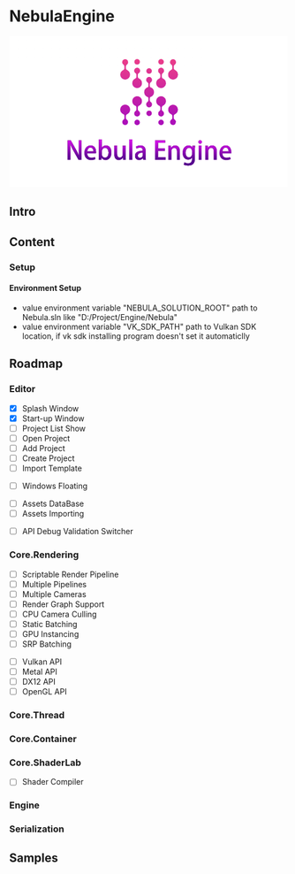 # NebulaEngine

![img](./Nebula/Editor/NebulaEditor/Assets/LOGO.png)

## Intro

## Content

### Setup

#### Environment Setup
- value environment variable "NEBULA_SOLUTION_ROOT" path to Nebula.sln like "D:/Project/Engine/Nebula"
- value environment variable "VK_SDK_PATH" path to Vulkan SDK location, if vk sdk installing program doesn't set it automaticlly 

## Roadmap

### Editor
<!-- Editor Startup -->
- [x] Splash Window 
- [x] Start-up Window
- [ ] Project List Show
- [ ] Open Project
- [ ] Add Project
- [ ] Create Project
- [ ] Import Template

<!-- Editor Main Windows -->
- [ ] Windows Floating

<!-- Assets Processing -->
- [ ] Assets DataBase
- [ ] Assets Importing

<!-- DebugSettings -->

- [ ] API Debug Validation Switcher



### Core.Rendering

<!-- Render Pipeline Framework -->
- [ ] Scriptable Render Pipeline
- [ ] Multiple Pipelines
- [ ] Multiple Cameras
- [ ] Render Graph Support
- [ ] CPU Camera Culling
- [ ] Static Batching
- [ ] GPU Instancing
- [ ] SRP Batching

<!-- Shading -->



<!-- Graphics API Support -->
- [ ] Vulkan API
- [ ] Metal API
- [ ] DX12 API
- [ ] OpenGL API

### Core.Thread


### Core.Container


### Core.ShaderLab

<!-- Shader Compiler -->
- [ ] Shader Compiler


### Engine


### Serialization

## Samples
